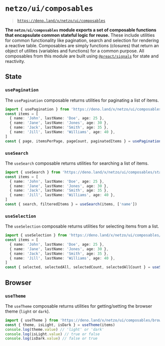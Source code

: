 # `netzo/ui/composables`

> [`https://deno.land/x/netzo/ui/composables`](https://deno.land/x/netzo/ui/composables)

**The `netzo/ui/composables` module exports a set of composable functions that encapsulate common stateful logic for reuse.** These include utilities for common functionality like pagination, search and selection for rendering a reactive table. Composables are simply functions (closures) that return an object of utilites (variables and functions) for a common purpose. All composables from this module are built using [`@preact/signals`](https://preactjs.com/guide/v10/signals/) for state and reactivity.

<!-- NOTE: categories inspired by vueuse (see https://vueuse.org/functions.html) -->

## State

### `usePagination`

The `usePagination` composable returns utilities for paginating a list of items.

```ts
import { usePagination } from 'https://deno.land/x/netzo/ui/composables/state/usePagination.ts'
const items = [
  { name: 'John', lastName: 'Doe', age: 25 },
  { name: 'Jane', lastName: 'Jones', age: 30 },
  { name: 'Jack', lastName: 'Smith', age: 35 },
  { name: 'Jill', lastName: 'Williams', age: 40 },
]
const { page, itemsPerPage, pageCount, paginatedItems } = usePagination(items)
```

### `useSearch`

The `useSearch` composable returns utilities for searching a list of items.

```ts
import { useSearch } from 'https://deno.land/x/netzo/ui/composables/state/useSearch.ts'
const items = [
  { name: 'John', lastName: 'Doe', age: 25 },
  { name: 'Jane', lastName: 'Jones', age: 30 },
  { name: 'Jack', lastName: 'Smith', age: 35 },
  { name: 'Jill', lastName: 'Williams', age: 40 },
]
const { search, filteredItems } = useSearch(items, ['name'])
```

### `useSelection`

The `useSelection` composable returns utilities for selecting items from a list.

```ts
import { useSelection } from 'https://deno.land/x/netzo/ui/composables/state/useSelection.ts'
const items = [
  { name: 'John', lastName: 'Doe', age: 25 },
  { name: 'Jane', lastName: 'Jones', age: 30 },
  { name: 'Jack', lastName: 'Smith', age: 35 },
  { name: 'Jill', lastName: 'Williams', age: 40 },
]
const { selected, selectedAll, selectedCount, selectedAllCount } = useSelection(items)
```

<!-- ## Elements -->

## Browser

### `useTheme`

The `useTheme` composable returns utilities for getting/setting the browser theme (`light` or `dark`).

```ts
import { useTheme } from 'https://deno.land/x/netzo/ui/composables/browser/useTheme.ts'
const { theme, isLight, isDark } = useTheme(items)
console.log(theme.value) // 'light' or 'dark'
console.log(isLight.value) // true or false
console.log(isDark.value) // false or true
```

<!-- ## Sensors

## Network

## Animation

## Component

## Watch

## Reactivity

## Array

## Time

## Utilities

## Head

## Math -->
